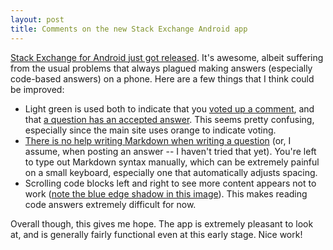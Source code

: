```yaml
---
layout: post
title: Comments on the new Stack Exchange Android app
---
```


[Stack Exchange for Android just got released][seblog]. It's awesome, albeit
suffering from the usual problems that always plagued making answers
(especially code-based answers) on a phone. Here are a few things that I think
could be improved:

- Light green is used both to indicate that you [voted up a comment][upvote],
  and that [a question has an accepted answer][accepted].
  This seems pretty confusing, especially since the main site uses orange to
  indicate voting.
- [There is no help writing Markdown when writing a question][bare] (or, I
  assume, when posting an answer -- I haven't tried that yet). You're left to
  type out Markdown syntax manually, which can be extremely painful on a small
  keyboard, especially one that automatically adjusts spacing.
- Scrolling code blocks left and right to see more content appears not to work
  ([note the blue edge shadow in this image][dragcode]). This makes reading
  code answers extremely difficult for now.

Overall though, this gives me hope. The app is extremely pleasant to look at,
and is generally fairly functional even at this early stage. Nice work!

[seblog]: http://blog.stackoverflow.com/2014/01/stack-exchange-for-android-is-here
[upvote]: /images/blog/se-android/upvote.png
[accepted]: /images/blog/se-android/accepted.png
[bare]: /images/blog/se-android/bare.png
[dragcode]: /images/blog/se-android/dragcode.png

